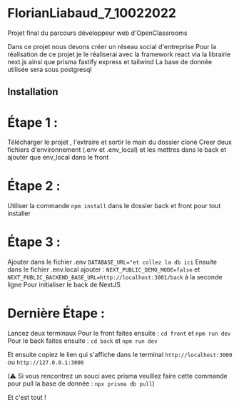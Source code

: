 # FlorianLiabaud_7_10022022

Projet final du parcours développeur web d'OpenClassrooms

Dans ce projet nous devons créer un réseau social d'entreprise 
Pour la réalisation de ce projet je le réaliserai avec la framework react via la librairie next.js ainsi que prisma fastify express et tailwind 
La base de donnée utilisée sera sous postgresql 

## Installation

# Étape 1 :

Télécharger le projet , l'extraire et sortir le main du dossier cloné
Creer deux fichiers d'environnement (.env et .env_local) et les mettres dans le back et ajouter que env_local dans le front

# Étape 2 :

Utiliser la commande `npm install` dans le dossier back et front pour tout installer 

# Étape 3 :

Ajouter dans le fichier .env `DATABASE_URL="et collez la db ici`
Ensuite dans le fichier .env.local ajouter : `NEXT_PUBLIC_DEMO_MODE=false` et `NEXT_PUBLIC_BACKEND_BASE_URL=http://localhost:3001/back` à la seconde ligne
Pour initialiser le back de NextJS

# Dernière Étape : 

Lancez deux terminaux 
Pour le front faites ensuite : `cd front` et `npm run dev`
Pour le back faites ensuite : `cd back` et `npm run dev`

Et ensuite copiez le lien qui s'affiche dans le terminal `http://localhost:3000` ou `http://127.0.0.1:3000`

(⚠️ Si vous rencontrez un souci avec prisma veuillez faire cette commande pour pull la base de donnée : `npx prisma db pull`)

Et c'est tout !
